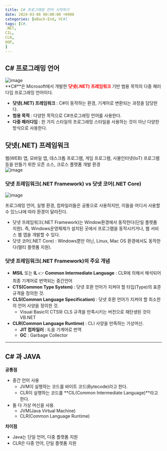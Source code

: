 ```yaml
---
title: C# 프로그래밍 언어 시작하기
date: 2024-03-06 00:00:00 +0900
categories: [⚙️Back-End, ©C#]
tags: [C#,
.NET,
CIL,
CLR,
OOP,
]     
---   
```

## C# 프로그래밍 언어  
![image](https://github.com/han-tomas/han-tomas.github.io/assets/124488773/4f3b006c-e668-4139-8984-94166db45bb8)  
**C#**은 Microsoft에서 개발한 **<span style ="color:red">닷넷(.NET) 프레임워크</span>** 기반 범용 목적의 다중 패러다임 프로그래밍 언어이다.  
* **닷넷(.NET) 프레임워크** : C#이 동작하는 환경, 기계어로 변환되는 과정을 담당한다.  
* **범용 목적** : 다양한 목적으로 C#프로그래밍 언어를 사용한다.  
* **다중 패러다임** : 한 가지 스타일의 프로그래밍 스타일을 사용하는 것이 아닌 다양한 방식으로 사용한다.  
  
## 닷넷(.NET) 프레임워크  
웹(WEB) 앱, 모바일 앱, 데스크톱 프로그램, 게임 프로그램, 사물인터넷(IoT) 프로그램 등을 만들기 위한 오픈 소스, 크로스 플랫폼 개발 환경  
![image](https://github.com/han-tomas/han-tomas.github.io/assets/124488773/ac96483f-f41a-460d-92fb-903607fa2d0d)  

### 닷넷 프레임워크(.NET Framework) vs 닷넷 코어(.NET Core)  
![image](https://github.com/han-tomas/han-tomas.github.io/assets/124488773/2df0e27b-b5a0-482d-af89-a116a55299e6)  
  
프로그래밍 언어, 실행 환경, 컴파일러들은 공통으로 사용하지만, 이들을 어디서 사용할 수 있느냐에 따라 환경이 달라진다.  
* 닷넷 프레임워크(.NET Framework)는 Window환경에서 동작한다(단일 플랫폼 지원). 즉, Windows운영체제가 설치된 곳에서 프로그램을 동작시키거나, 웹 서비스 웹 앱을 개발할 수 있다.  
* 닷넷 코어(.NET Core) : Windows뿐만 아닌, Linux, Mac OS 환경에서도 동작한다(멀티 플랫폼 지원).  
  
### 닷넷 프레임워크(.NET Framework)의 주요 개념  
* **MSIL** 또는 **IL** 👉 **Common Intermediate Language** : CLR에 의해서 해석되어 최종 기계어로 번역되는 중간언어  
* **CTS(Common Type System)** :  닷넷 호환 언어가 지켜야 할 타입(Type)의 표준 규격을 정의한 것.  
* **CLS(Common Language Specification)** : 닷넷 호환 언어가 지켜야 할 최소한의 언어 사양을 정의한 것.  
    * Visual Basic이 CTS와 CLS 규격을 만족시키는 버전으로 재탄생된 것이 VB.NET  
* **CLR(Common Language Runtime)** : CLI 사양을 만족하는 가상머신.  
    * **JIT 컴파일러** : IL을 기계어로 번역  
    * **GC** : Garbage Collector      
  
---      
## C# 과 JAVA  
**공통점**  
* 중간 언어 사용  
    * JVM이 실행하는 코드를 바이트 코드(Bytecode)라고 한다.  
    * CLR이 실행하는 코드를 **CIL(Common Intermediate Language)**라고 한다.  
* 둘 다 가상 머신을 사용.  
    * JVM(Java Virtual Machine)  
    * CLR(Common Language Runtime)  

**차이점**  
* Java는 단일 언어, 다중 플랫폼 지원  
* CLR은 다중 언어, 단일 플랫폼 지원  
  